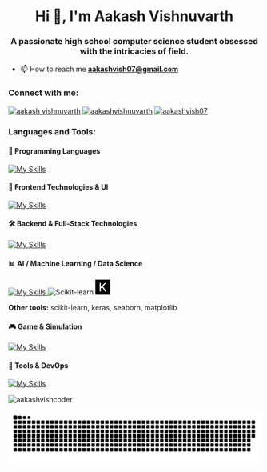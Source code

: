 <h1 align="center">Hi 👋, I'm Aakash Vishnuvarth</h1>
<h3 align="center">A passionate high school computer science student obsessed with the intricacies of field.</h3>

- 📫 How to reach me **aakashvish07@gmail.com**

<h3 align="left">Connect with me:</h3>
<p align="left">
<a href="https://kaggle.com/aakashvishnuvarth" target="blank"><img align="center" src="https://raw.githubusercontent.com/rahuldkjain/github-profile-readme-generator/master/src/images/icons/Social/kaggle.svg" alt="aakash vishnuvarth" height="30" width="40" /></a>
<a href="https://instagram.com/aakashvishnuvarth" target="blank"><img align="center" src="https://raw.githubusercontent.com/rahuldkjain/github-profile-readme-generator/master/src/images/icons/Social/instagram.svg" alt="aakashvishnuvarth" height="30" width="40" /></a>
<a href="https://www.leetcode.com/aakashvish07" target="blank"><img align="center" src="https://raw.githubusercontent.com/rahuldkjain/github-profile-readme-generator/master/src/images/icons/Social/leet-code.svg" alt="aakashvish07" height="30" width="40" /></a>
</p>

<h3 align="left">Languages and Tools:</h3>
<h4 align="left">🧩 Programming Languages</h4>
<a href="https://skillicons.dev">
  <img src="https://skillicons.dev/icons?i=c,cpp,java,python,js,kotlin" alt="My Skills" />
</a>
<h4 align="left">🎨 Frontend Technologies & UI</h4>
<a href="https://skillicons.dev">
  <img src="https://skillicons.dev/icons?i=html,css,bootstrap,react,tailwind" alt="My Skills" />
</a>
<h4 align="left">🛠️ Backend & Full-Stack Technologies</h4>
<a href="https://skillicons.dev">
  <img src="https://skillicons.dev/icons?i=fastapi,firebase,flask,mongodb,mysql,nodejs" alt="My Skills" />
</a>
<h4 align="left">📊 AI / Machine Learning / Data Science</h4>
<a href="https://skillicons.dev">
  <img src="https://skillicons.dev/icons?i=pytorch,sklearn,tensorflow,keras,pandas,seaborn,matplotlib" alt="My Skills" />
</a>
<img src="assets/scikit-learn.svg" alt="Scikit-learn" height="30" />
<img src="assets/keras.svg" alt="Keras" height="30" />
<p><b>Other tools:</b> scikit-learn, keras, seaborn, matplotlib</p>
<h4 align="left">🎮 Game & Simulation</h4>
<a href="https://skillicons.dev">
  <img src="https://skillicons.dev/icons?i=unity" alt="My Skills" />
</a>
<h4 align="left">🔧 Tools & DevOps</h4>
<a href="https://skillicons.dev">
  <img src="https://skillicons.dev/icons?i=bash,figma,git,matlab,anaconda" alt="My Skills" />
</a>

<p><img align="center" src="https://github-readme-stats.vercel.app/api/top-langs?username=aakashvishcoder&show_icons=true&locale=en&layout=compact" alt="aakashvishcoder" /></p>

![snake gif](https://github.com/aakashvishcoder/aakashvishcoder/blob/output/github-snake-dark.svg)

